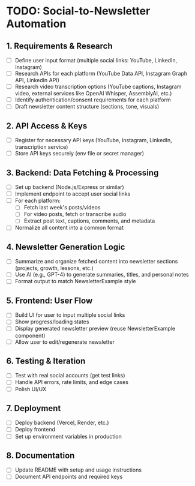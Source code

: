 # TODO: Social-to-Newsletter Automation

## 1. Requirements & Research
- [ ] Define user input format (multiple social links: YouTube, LinkedIn, Instagram)
- [ ] Research APIs for each platform (YouTube Data API, Instagram Graph API, LinkedIn API)
- [ ] Research video transcription options (YouTube captions, Instagram video, external services like OpenAI Whisper, AssemblyAI, etc.)
- [ ] Identify authentication/consent requirements for each platform
- [ ] Draft newsletter content structure (sections, tone, visuals)

## 2. API Access & Keys
- [ ] Register for necessary API keys (YouTube, Instagram, LinkedIn, transcription service)
- [ ] Store API keys securely (env file or secret manager)

## 3. Backend: Data Fetching & Processing
- [ ] Set up backend (Node.js/Express or similar)
- [ ] Implement endpoint to accept user social links
- [ ] For each platform:
  - [ ] Fetch last week's posts/videos
  - [ ] For video posts, fetch or transcribe audio
  - [ ] Extract post text, captions, comments, and metadata
- [ ] Normalize all content into a common format

## 4. Newsletter Generation Logic
- [ ] Summarize and organize fetched content into newsletter sections (projects, growth, lessons, etc.)
- [ ] Use AI (e.g., GPT-4) to generate summaries, titles, and personal notes
- [ ] Format output to match NewsletterExample style

## 5. Frontend: User Flow
- [ ] Build UI for user to input multiple social links
- [ ] Show progress/loading states
- [ ] Display generated newsletter preview (reuse NewsletterExample component)
- [ ] Allow user to edit/regenerate newsletter

## 6. Testing & Iteration
- [ ] Test with real social accounts (get test links)
- [ ] Handle API errors, rate limits, and edge cases
- [ ] Polish UI/UX

## 7. Deployment
- [ ] Deploy backend (Vercel, Render, etc.)
- [ ] Deploy frontend
- [ ] Set up environment variables in production

## 8. Documentation
- [ ] Update README with setup and usage instructions
- [ ] Document API endpoints and required keys 